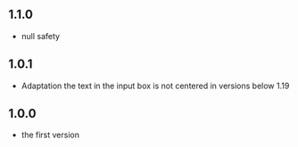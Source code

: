 ## 1.1.0

- null safety


## 1.0.1

- Adaptation the text in the input box is not centered in versions below 1.19

## 1.0.0

- the first version
